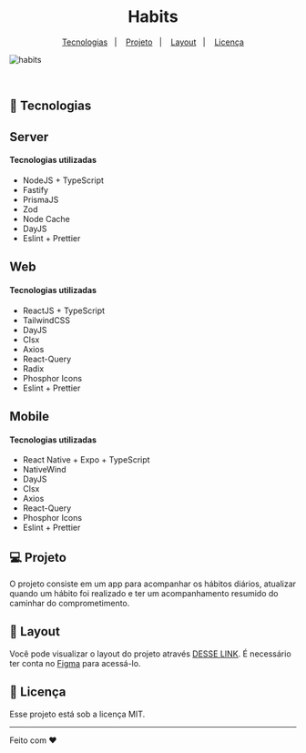 <h1 align="center"> Habits </h1>

<!-- <p align="center">
 <br/>
</p> -->

<p align="center">
  <a href="#-tecnologias">Tecnologias</a>&nbsp;&nbsp;&nbsp;|&nbsp;&nbsp;&nbsp;
  <a href="#-projeto">Projeto</a>&nbsp;&nbsp;&nbsp;|&nbsp;&nbsp;&nbsp;
  <a href="#-layout">Layout</a>&nbsp;&nbsp;&nbsp;|&nbsp;&nbsp;&nbsp;
  <a href="#memo-licença">Licença</a>
</p>


  ![habits](https://user-images.githubusercontent.com/93550467/215266750-14b36c4a-be76-492e-8dd8-1117faa0061c.gif)
  
  
<br>


## 🚀 Tecnologias
## Server

#### Tecnologias utilizadas
- NodeJS + TypeScript
- Fastify
- PrismaJS
- Zod
- Node Cache
- DayJS
- Eslint + Prettier

## Web

#### Tecnologias utilizadas
- ReactJS + TypeScript
- TailwindCSS
- DayJS
- Clsx
- Axios
- React-Query
- Radix
- Phosphor Icons
- Eslint + Prettier

## Mobile

#### Tecnologias utilizadas
- React Native + Expo + TypeScript
- NativeWind
- DayJS
- Clsx
- Axios
- React-Query
- Phosphor Icons
- Eslint + Prettier 

## 💻 Projeto

O projeto consiste em um app para acompanhar os hábitos diários, atualizar quando um hábito foi realizado e ter um acompanhamento resumido do caminhar do comprometimento.

## 🔖 Layout

Você pode visualizar o layout do projeto através [DESSE LINK](https://www.figma.com/community/file/1195327109778210238). É necessário ter conta no [Figma](https://figma.com) para acessá-lo.

## :memo: Licença

Esse projeto está sob a licença MIT.

---

Feito com ♥


